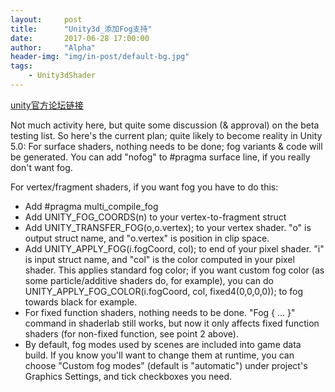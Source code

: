 ```yaml
---
layout:     post
title:      "Unity3d_添加Fog支持"
date:       2017-06-28 17:00:00
author:     "Alpha"
header-img: "img/in-post/default-bg.jpg"
tags:
    - Unity3dShader
---
```



[unity官方论坛链接](https://forum.unity3d.com/threads/official-changing-how-fog-is-done-in-unity-shaders.261217/)


Not much activity here, but quite some discussion (& approval) on the beta testing list. So here's the current plan; quite likely to become reality in Unity 5.0:
For surface shaders, nothing needs to be done; fog variants & code will be generated. You can add "nofog" to #pragma surface line, if you really don't want fog.


For vertex/fragment shaders, if you want fog you have to do this:
* Add #pragma multi_compile_fog
* Add UNITY_FOG_COORDS(n) to your vertex-to-fragment struct
* Add UNITY_TRANSFER_FOG(o,o.vertex); to your vertex shader. "o" is output struct name, and "o.vertex" is position in clip space.
* Add UNITY_APPLY_FOG(i.fogCoord, col); to end of your pixel shader. "i" is input struct name, and "col" is the color computed in your pixel shader. This applies standard fog color; if you want custom fog color (as some particle/additive shaders do, for example), you can do UNITY_APPLY_FOG_COLOR(i.fogCoord, col, fixed4(0,0,0,0)); to fog towards black for example.
* For fixed function shaders, nothing needs to be done. "Fog { ... }" command in shaderlab still works, but now it only affects fixed function shaders (for non-fixed function, see point 2 above).
* By default, fog modes used by scenes are included into game data build. If you know you'll want to change them at runtime, you can choose "Custom fog modes" (default is "automatic") under project's Graphics Settings, and tick checkboxes you need.
